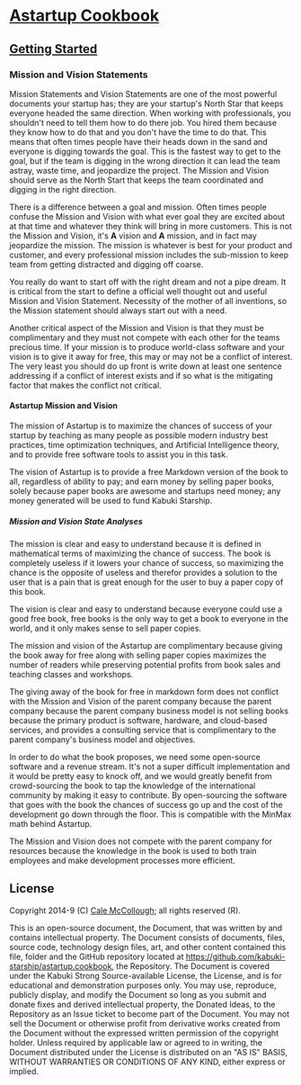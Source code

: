 # [Astartup Cookbook](../readme.md)

## [Getting Started](./readme.md)

### Mission and Vision Statements

Mission Statements and Vision Statements are one of the most powerful documents your startup has; they are your startup's North Star that keeps everyone headed the same direction. When working with professionals, you shouldn't need to tell them how to do there job. You hired them because they know how to do that and you don't have the time to do that. This means that often times people have their heads down in the sand and everyone is digging towards the goal. This is the fastest way to get to the goal, but if the team is digging in the wrong direction it can lead the team astray, waste time, and jeopardize the project. The Mission and Vision should serve as the North Start that keeps the team coordinated and digging in the right direction.

There is a difference between a goal and mission. Often times people confuse the Mission and Vision with what ever goal they are excited about at that time and whatever they think will bring in more customers. This is not the Mission and Vision, it's **A** vision and **A** mission, and in fact may jeopardize the mission. The mission is whatever is best for your product and customer, and every professional mission includes the sub-mission to keep team from getting distracted and digging off coarse.

You really do want to start off with the right dream and not a pipe dream. It is critical from the start to define a official well thought out and useful Mission and Vision Statement. Necessity of the mother of all inventions, so the Mission statement should always start out with a need.

Another critical aspect of the Mission and Vision is that they must be complimentary and they must not compete with each other for the teams precious time. If your mission is to produce world-class software and your vision is to give it away for free, this may or may not be a conflict of interest. The very least you should do up front is write down at least one sentence addressing if a conflict of interest exists and if so what is the mitigating factor that makes the conflict not critical.

#### Astartup Mission and Vision

The mission of Astartup is to maximize the chances of success of your startup by teaching as many people as possible modern industry best practices, time optimization techniques, and Artificial Intelligence theory, and to provide free software tools to assist you in this task.

The vision of Astartup is to provide a free Markdown version of the book to all, regardless of ability to pay; and earn money by selling paper books, solely because paper books are awesome and startups need money; any money generated will be used to fund Kabuki Starship.

##### Mission and Vision State Analyses

The mission is clear and easy to understand  because it is defined in mathematical terms of maximizing the chance of success. The book is completely useless if it lowers your chance of success, so maximizing the chance is the opposite of useless and therefor provides a solution to the user that is a pain that is great enough for the user to buy a paper copy of this book.

The vision is clear and easy to understand because everyone could use a good free book, free books is the only way to get a book to everyone in the world, and it only makes sense to sell paper copies.

The mission and vision of the Astartup are complimentary because giving the book away for free along with selling paper copies maximizes the number of readers while preserving potential profits from book sales and teaching classes and workshops.

The giving away of the book for free in markdown form does not conflict with the Mission and Vision of the parent company because the parent company because the parent company business model is not selling books because the primary product is software, hardware, and cloud-based services, and provides a consulting service that is complimentary to the parent company's business model and objectives.

In order to do what the book proposes, we need some open-source software and a revenue stream. It's not a super difficult implementation and it would be pretty easy to knock off, and we would greatly benefit from crowd-sourcing the book to tap the knowledge of the international community by making it easy to contribute. By open-sourcing the software that goes with the book the chances of success go up and the cost of the development go down through the floor. This is compatible with the MinMax math behind Astartup.

The Mission and Vision does not compete with the parent company for resources because the knowledge in the book is used to both train employees and make development processes more efficient.

## License

Copyright 2014-9 (C) [Cale McCollough](https://calemccollough.github.io); all rights reserved (R).

This is an open-source document, the Document, that was written by and contains intellectual property. The Document consists of documents, files, source code, technology design files, art, and other content contained this file, folder and the GitHub repository located at <https://github.com/kabuki-starship/astartup.cookbook>, the Repository. The Document is covered under the Kabuki Strong Source-available License, the License, and is for educational and demonstration purposes only. You may use, reproduce, publicly display, and modify the Document so long as you submit and donate fixes and derived intellectual property, the Donated Ideas, to the Repository as an Issue ticket to become part of the Document. You may not sell the Document or otherwise profit from derivative works created from the Document without the expressed written permission of the copyright holder. Unless required by applicable law or agreed to in writing, the Document distributed under the License is distributed on an "AS IS" BASIS, WITHOUT WARRANTIES OR CONDITIONS OF ANY KIND, either express or implied.
